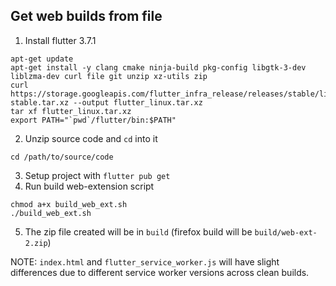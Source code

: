 ## Get web builds from file
1. Install flutter 3.7.1
```
apt-get update
apt-get install -y clang cmake ninja-build pkg-config libgtk-3-dev liblzma-dev curl file git unzip xz-utils zip
curl https://storage.googleapis.com/flutter_infra_release/releases/stable/linux/flutter_linux_3.7.1-stable.tar.xz --output flutter_linux.tar.xz
tar xf flutter_linux.tar.xz 
export PATH="`pwd`/flutter/bin:$PATH"
```
2. Unzip source code and `cd` into it 
```
cd /path/to/source/code
```
3. Setup project with `flutter pub get`
4. Run build web-extension script
```
chmod a+x build_web_ext.sh
./build_web_ext.sh
```
5. The zip file created will be in `build` (firefox build will be `build/web-ext-2.zip`)

NOTE: `index.html` and `flutter_service_worker.js` will have slight differences due to different service worker versions across clean builds.